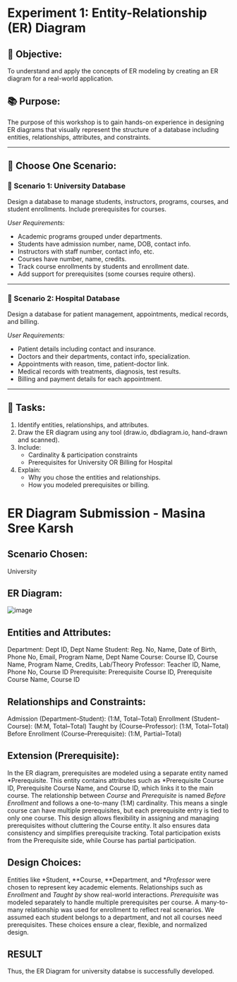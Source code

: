 # Experiment 1: Entity-Relationship (ER) Diagram

## 🎯 Objective:
To understand and apply the concepts of ER modeling by creating an ER diagram for a real-world application.

## 📚 Purpose:
The purpose of this workshop is to gain hands-on experience in designing ER diagrams that visually represent the structure of a database including entities, relationships, attributes, and constraints.

---

## 🧪 Choose One Scenario:

### 🔹 Scenario 1: University Database
Design a database to manage students, instructors, programs, courses, and student enrollments. Include prerequisites for courses.

*User Requirements:*
- Academic programs grouped under departments.
- Students have admission number, name, DOB, contact info.
- Instructors with staff number, contact info, etc.
- Courses have number, name, credits.
- Track course enrollments by students and enrollment date.
- Add support for prerequisites (some courses require others).

---

### 🔹 Scenario 2: Hospital Database
Design a database for patient management, appointments, medical records, and billing.

*User Requirements:*
- Patient details including contact and insurance.
- Doctors and their departments, contact info, specialization.
- Appointments with reason, time, patient-doctor link.
- Medical records with treatments, diagnosis, test results.
- Billing and payment details for each appointment.

---

## 📝 Tasks:
1. Identify entities, relationships, and attributes.
2. Draw the ER diagram using any tool (draw.io, dbdiagram.io, hand-drawn and scanned).
3. Include:
   - Cardinality & participation constraints
   - Prerequisites for University OR Billing for Hospital
4. Explain:
   - Why you chose the entities and relationships.
   - How you modeled prerequisites or billing.

# ER Diagram Submission - Masina Sree Karsh

## Scenario Chosen:
University

## ER Diagram:
![image](https://github.com/user-attachments/assets/9ca136ee-9ae6-4918-b091-ed9d5f908241)


## Entities and Attributes:

Department: Dept ID, Dept Name
Student: Reg. No, Name, Date of Birth, Phone No, Email, Program Name, Dept Name
Course: Course ID, Course Name, Program Name, Credits, Lab/Theory
Professor: Teacher ID, Name, Phone No, Course ID
Prerequisite: Prerequisite Course ID, Prerequisite Course Name, Course ID


## Relationships and Constraints:

Admission (Department–Student): (1:M, Total–Total)
Enrollment (Student–Course): (M:M, Total–Total)
Taught by (Course–Professor): (1:M, Total–Total)
Before Enrollment (Course–Prerequisite): (1:M, Partial–Total)

## Extension (Prerequisite):

In the ER diagram, prerequisites are modeled using a separate entity named *Prerequisite. This entity contains attributes such as *Prerequisite Course ID, Prerequisite Course Name, and Course ID, which links it to the main course. The relationship between *Course* and *Prerequisite* is named *Before Enrollment* and follows a one-to-many (1\:M) cardinality. This means a single course can have multiple prerequisites, but each prerequisite entry is tied to only one course. This design allows flexibility in assigning and managing prerequisites without cluttering the Course entity. It also ensures data consistency and simplifies prerequisite tracking. Total participation exists from the Prerequisite side, while Course has partial participation.


## Design Choices:

Entities like *Student, **Course, **Department, and **Professor* were chosen to represent key academic elements. Relationships such as *Enrollment* and *Taught by* show real-world interactions. *Prerequisite* was modeled separately to handle multiple prerequisites per course. A many-to-many relationship was used for enrollment to reflect real scenarios. We assumed each student belongs to a department, and not all courses need prerequisites. These choices ensure a clear, flexible, and normalized design.

## RESULT
Thus, the ER Diagram for university databse is successfully developed.
